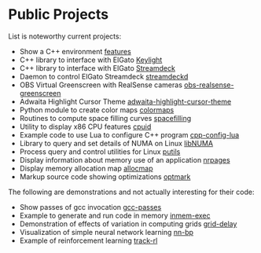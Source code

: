 Public Projects
===============

List is noteworthy current projects:

*    Show a C++ environment [features](https://github.com/drepper/c--features)
*    C++ library to interface with ElGato [Keylight](https://github.com/drepper/keylightpp)
*    C++ library to interface with ElGato [Streamdeck](https://github.com/drepper/streamdeckpp)
*    Daemon to control ElGato Streamdeck [streamdeckd](https://github.com/drepper/streameckd)
*    OBS Virtual Greenscreen with RealSense cameras [obs-realsense-greenscreen](https://github.com/drepper/obs-realsense-greenscreen)
*    Adwaita Highlight Cursor Theme [adwaita-highlight-cursor-theme](https://github.com/drepper/adwaita-highlight-cursor-theme)
*    Python module to create color maps [colormaps](https://github.com/drepper/colormaps)
*    Routines to compute space filling curves [spacefilling](https://github.com/drepper/spacefilling)
*    Utility to display x86 CPU features [cpuid](https://github.com/drepper/cpuid)
*    Example code to use Lua to configure C++ program [cpp-config-lua](https://github.com/drepper/cpp-config-lua)
*    Library to query and set details of NUMA on Linux [libNUMA](https://github.com/drepper/libNUMA)
*    Process query and control utilities for Linux [putils](https://github.com/drepper/putils)
*    Display information about memory use of an application [nrpages](https://github.com/drepper/nrpages)
*    Display memory allocation map [allocmap](https://github.com/drepper/allocmap)
*    Markup source code showing optimizations [optmark](https://github.com/drepper/optmark)

The following are demonstrations and not actually interesting for their code:
*    Show passes of gcc invocation [gcc-passes](https://github.com/drepper/gcc-passes)
*    Example to generate and run code in memory [inmem-exec](https://github.com/drepper/inmem-exec)
*    Demonstration of effects of variation in computing grids [grid-delay](https://github.com/drepper/grid-delay)
*    Visualization of simple neural network learning [nn-bp](https://github.com/drepper/nn-bp)
*    Example of reinforcement learning [track-rl](https://github.com/drepper/track-rl)
